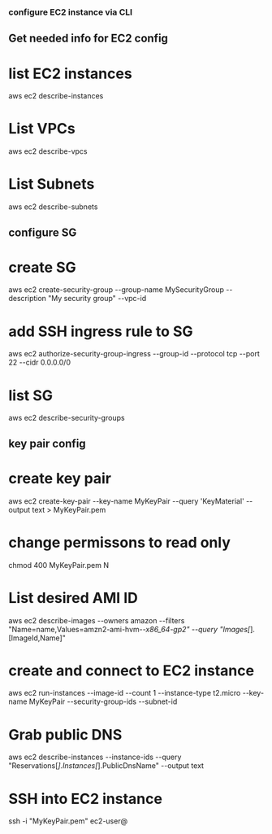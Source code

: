 ### configure EC2 instance via CLI 


## Get needed info for EC2 config 
# list EC2 instances
aws ec2 describe-instances

# List VPCs
aws ec2 describe-vpcs

# List Subnets
aws ec2 describe-subnets



## configure SG
# create SG
aws ec2 create-security-group --group-name MySecurityGroup --description "My security group" --vpc-id <your-vpc-id>

# add SSH ingress rule to SG
aws ec2 authorize-security-group-ingress --group-id <your-sg-id> --protocol tcp --port 22 --cidr 0.0.0.0/0

# list SG 
aws ec2 describe-security-groups



## key pair config 
# create key pair 
aws ec2 create-key-pair --key-name MyKeyPair --query 'KeyMaterial' --output text > MyKeyPair.pem

# change permissons to read only  
chmod 400 MyKeyPair.pem
N

# List desired AMI ID
aws ec2 describe-images --owners amazon --filters "Name=name,Values=amzn2-ami-hvm-*-x86_64-gp2" --query "Images[*].[ImageId,Name]"



# create and connect to EC2 instance 
aws ec2 run-instances --image-id <ami-id> --count 1 --instance-type t2.micro --key-name MyKeyPair --security-group-ids <your-sg-id> --subnet-id <your-subnet-id>

# Grab public DNS
aws ec2 describe-instances --instance-ids <your-instance-id> --query "Reservations[*].Instances[*].PublicDnsName" --output text

# SSH into EC2 instance
ssh -i "MyKeyPair.pem" ec2-user@<your-ec2-public-dns>
